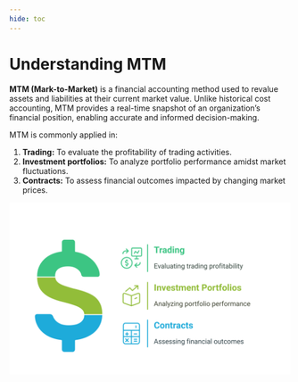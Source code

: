 ```yaml
---
hide: toc
---
```


# Understanding MTM

**MTM (Mark-to-Market)** is a financial accounting method used to revalue assets and liabilities at their current market value. Unlike historical cost accounting, MTM provides a real-time snapshot of an organization’s financial position, enabling accurate and informed decision-making.

MTM is commonly applied in:

1. **Trading:** To evaluate the profitability of trading activities.
2. **Investment portfolios:** To analyze portfolio performance amidst market fluctuations.
3. **Contracts:** To assess financial outcomes impacted by changing market prices.

![mtm_components](./images/mtm_components.svg)

<!-- ## Procedure to configure MTM

The process involves setting up filters, defining instruments, and executing the MTM report to ensure accurate financial analysis and reporting.

### Prerequisites

Before configuring MTM, ensure the following prerequisites are in place:

1. **Access permissions:** Verify you have the necessary permissions to access and configure the MTM module.
2. **Legal entity:** Ensure the relevant legal entities are set up in the system.
3. **Business unit:** Confirm that business units aligned with financial operations are configured.
4. **Data availability:** Validate the presence of up-to-date data for deals, pricing, and indexes.
5. **Mandatory instruments:** Ensure at least one of the following instruments is configured:
    * Physical retail
    * Futures
    * Swaps
    * Storage wholesale
    * Pipeline transportation -->

<!-- ### Process steps

#### Step 1: Navigate to Internal MTM screen

1. Log in to the **nGenue** application.
2. Click the **Search** icon and type *MTM* in the search bar.
3. Double-click **MTM** in the search results to open the **Mark to market** screen.
![Navigation_MTM](./images/MTM_1.png)
4. The next screen has two main sections: **Mark to market query**, and **Mark to market result**.
![MTM_sections](./images/MTM_2.png)

##### Mark to market query

The **Mark to market query** section enables detailed analysis by providing comprehensive filters and essential parameters for accurate data representation. You can customize their view based on criteria like legal entity, business unit, pipeline, or via deal number. 

Key instruments, including physical retail, futures, or swap deal must be selected to populate data. Shock filters allow scenario testing by adjusting price or volume variables. The table below describes the available fields and their functions:

| Fields      | Description                          |
| ----------- | ------------------------------------ |
|Legal entity | Select the entity responsible for the deals.|
|Business unit | Specify the relevant division for analysis. |
|Strategy | Select the financial approach or investment plan.|
|Reporting date | Define the date for which the MTM report will be generated.|
|Pipeline | If applicable, select the transportation mode (e.g., physical, transportation).|
|End user and LDC| Include retail and Local distribution company data.|
|Portfolio and deal number | Focus on specific portfolios or transactions.|
|Retail agreement ID | Filter for specific retail agreements. |
|Receipt point | Specify the transaction receipt location. |
|Group By | Organize data by specific criteria such as portfolio or strategy. |
|Show daily values | Displays transaction data daily. |
|Mandatory instruments | To display data, at least one of the following instruments must be selected. These are essential for running the module. The following options are available: <br> 1. **Physical retail:** Retail demand requirements.<br>2. **Physical wholesale:** Captures natural gas deals. <br>3. **Storage retail/wholesale:** Represents storage transactions. <br>4. **Futures/saps:** Financial hedging instruments. <br> 5. **Pipeline transportation/imbalances:** Tracks costs and allocations. <br>6. **Production deals:** Tracks production-related agreements. |
|Shock | Simulate market scenarios by applying adjustments. The following filters are available: <br>1. **Price (%):** Simulates price changes.<br>2. **Price adder:** Adds a fixed value to the price. <br>3. **Volume (%):** Adjusts volume percentage.<br>4. **Volume adder:** Adds a fixed quantity to the volume. |

Once all filters and instruments are selected, click on the **Execute mark to market report** button to generate the data. This report aggregates, calculates, and displays relevant information for thorough analysis in the **Mark to market result** section.
![MTM_query](./images/MTM_3.png)

##### Mark to market result

The **Mark to market result** section displays an overview of the selected data based on the filters applied in the **Mark to market query** section and provides deeper insights into the data such as:

1. A high-level summary of the configured deals, pipelines, storages, or transportations.
2. Display data for a specific end user or receipt point.  
3. Group by additional criteria like business unit or strategy.  
4. View daily values or compare financial impacts using the **Show daily values** toggle.

The table below describes the available fields and their functions:  

| Fields      | Description                          |
| ----------- | ------------------------------------ |
|Instrument ID | The ID associated with the deal's instrument.|
|End date | Specifies the end date for the data range. |
|Buy/sell | Filters based on transaction type.|
|Pay/rec | Indicates pay or receive status. |
|Internal legal entity | Filters by the legal entity tied to the deal|
|Strategy| Defines the strategic grouping.|
|Location | Filters data based on location criteria. |
|Price | Allows filtering by specific price values or ranges. |
|Side ID | Identifies the buy/sell side. |
|Index ID | Filters data based on the associated index. |
|Month | Limits data to a specific month. |
|Facility ID | Filters by the facility ID linked to the deal |
|Tier ID | Targets specific pricing tiers. |
|LDC | Filters by the Local Distribution Company. |
|End user name | Narrows results to specific end users. |
|Lock date | Filters by dates when pricing or volume was locked. |
|Basis lock date | Filters by the date basis was locked. |
|Trade date | Filters based on the trade execution date. |
|Index | Specifies the index used in the deal. |
|Start date | Specifies the start date for the data range. |
|Instrument name | Filters data by the instrument's name. |
|Counterparty | Limits results to specific counterparties. |
|Internal business unit | Filters by the business unit handling the deal. |
|Portfolio | Groups data based on the selected portfolio. |
|Pipeline | Displays pipeline-specific data |
|Deal ID | Shows data filtered by the specific deal ID. |
|Side type | Highlights whether the data is related to the buy or sell side. |
|Row area | Organizes data based on temporal and hierarchical criteria:<br>1. **Year:** Groups data by year.<br>2. **Month:** Groups data by month. <br>3. **Daily date:** Provides a daily breakdown of data. |

These configurable areas in the **Mark to market result** section enable detailed data analysis and offer flexibility for visualizing results based on various parameters and hierarchical structures.

Finally, the **Value** and the **Volume** tabs represent the financial value and the volume metrics for the selected filters.
![MTM_result](./images/MTM_4.png)

A detailed breakdown of specific entries or records selected from the **Mark to market result** section is seen at the bottom of the page. It provides in-depth insights, supports drill-down functionality for transaction-level analysis. 

Additionally, it allows seamless navigation by redirecting you to the associated deal, pipeline, storage, or transportation entry. Clicking on a record in the **Mark to market result** section redirects you to the corresponding deal or associated instrument, ensuring seamless access to its detailed information.
![MTM_bottom_grid](./images/MTM_5.png)

## Understanding MTM using scenarios

### Scenario 1

To illustrate the workings of the MTM within the nGenue application, consider a sample scenario involving the following parameter:

1. **Deal type:** A physical NG deal.
2. **Deal period:** 11 January, 2024 to 12 December, 2024
3. **Volume:** 1,000 CC Dth
4. **Volume period:** Daily
5. **Pricing period:** Daily.

The deal includes two distinct **physical pricing** tiers, one applicable to the month of **November** and the other to **December.** These tiers allow for specific configurations that align with different time frames during the deal’s term.  

For the **November** tier, the daily volume of **1,000 CC Dth** accumulates over **30 days,** resulting in a total volume of **30,000 CC Dth** for the month.

The **Index value** for **November** is configured at **$1.25.** To calculate the financial value for November, the total volume is multiplied by the Index value: <br>
**30000 CC Dth * $1.25 = $37,500**`

This amount, **$37,500,** represents the financial side for the month of **November,** based on the deal's configured parameters and pricing structure. 

Such detailed configurations, including daily pricing and tiered structures, enable precise data calculations and financial assessments within the MTM module. This ensures accurate reporting and a comprehensive view of deal performance.

The financial value calculated for the **November** tier of the deal **(Deal Number = 1)** is seamlessly reflected in the Mark-to-Market (MTM) module.

For instance, the calculated financial total of **$37,500** (derived from the daily volume of 30000 CC Dth multiplied by the Index value of $1.25 index value) will be visible in the MTM under the relevant deal parameters. This ensures that all financial metrics associated with the deal are accurately represented, allowing for thorough analysis and reporting.
![MTM_scenario_1](./images/MTM_6.png)

### Scenario 2

Consider a different scenario where both **price (%)** and **volume (%)** are increased by **5%.** The adjustments and resultant calculations are as follows:

#### Price Adjustment

1. The original price is **$1.25.**  
2. A 5% increase in price is calculated as **5% of $1.25 = $0.0625.** 
3. The adjusted price becomes **$1.25 + $0.0625 = $1.3125.** 

#### Volume Adjustment

1. The original volume is **30,000 CC Dth.**  
2. A 5% increase in volume is calculated as **5% of 30,000 CC Dth = 1,500 CC Dth.**
3. The adjusted volume becomes **30,000 CC Dth + 1,500 CC Dth = 31,500 CC Dth.**

#### Final Value

The adjusted price `($1.3125)` is multiplied by the adjusted volume `(31,500 CC Dth)` to calculate the total value: 
<br>
**$1.3125 × 31,500 CC Dth = $41,344.**
![MTM_scenario_2](./images/MTM_7.png)

This scenario illustrates how shock filters dynamically impact pricing and volume, providing valuable insights into potential financial outcomes.

--- -->
